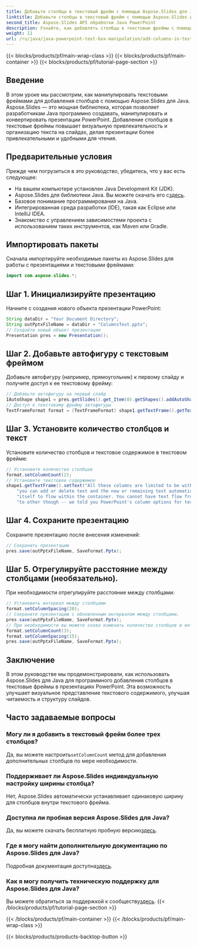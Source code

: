 ```yaml
---
title: Добавьте столбцы в текстовый фрейм с помощью Aspose.Slides для Java
linktitle: Добавьте столбцы в текстовый фрейм с помощью Aspose.Slides для Java
second_title: Aspose.Slides API обработки Java PowerPoint
description: Узнайте, как добавлять столбцы в текстовые фреймы с помощью Aspose.Slides для Java, чтобы улучшить ваши презентации PowerPoint. Наше пошаговое руководство упрощает этот процесс.
weight: 11
url: /ru/java/java-powerpoint-text-box-manipulation/add-columns-in-text-frame/
---
```


{{< blocks/products/pf/main-wrap-class >}}
{{< blocks/products/pf/main-container >}}
{{< blocks/products/pf/tutorial-page-section >}}

## Введение
В этом уроке мы рассмотрим, как манипулировать текстовыми фреймами для добавления столбцов с помощью Aspose.Slides для Java. Aspose.Slides — это мощная библиотека, которая позволяет разработчикам Java программно создавать, манипулировать и конвертировать презентации PowerPoint. Добавление столбцов в текстовые фреймы повышает визуальную привлекательность и организацию текста на слайдах, делая презентации более привлекательными и удобными для чтения.
## Предварительные условия
Прежде чем погрузиться в это руководство, убедитесь, что у вас есть следующее:
- На вашем компьютере установлен Java Development Kit (JDK).
-  Aspose.Slides для библиотеки Java. Вы можете скачать его с[здесь](https://releases.aspose.com/slides/java/).
- Базовое понимание программирования на Java.
- Интегрированная среда разработки (IDE), такая как Eclipse или IntelliJ IDEA.
- Знакомство с управлением зависимостями проекта с использованием таких инструментов, как Maven или Gradle.

## Импортировать пакеты
Сначала импортируйте необходимые пакеты из Aspose.Slides для работы с презентациями и текстовыми фреймами:
```java
import com.aspose.slides.*;
```
## Шаг 1. Инициализируйте презентацию
Начните с создания нового объекта презентации PowerPoint:
```java
String dataDir = "Your Document Directory";
String outPptxFileName = dataDir + "ColumnsTest.pptx";
// Создайте новый объект презентации
Presentation pres = new Presentation();
```
## Шаг 2. Добавьте автофигуру с текстовым фреймом
Добавьте автофигуру (например, прямоугольник) к первому слайду и получите доступ к ее текстовому фрейму:
```java
// Добавьте автофигуру на первый слайд
IAutoShape shape1 = pres.getSlides().get_Item(0).getShapes().addAutoShape(ShapeType.Rectangle, 100, 100, 300, 300);
// Доступ к текстовому фрейму автофигуры
TextFrameFormat format = (TextFrameFormat) shape1.getTextFrame().getTextFrameFormat();
```
## Шаг 3. Установите количество столбцов и текст
Установите количество столбцов и текстовое содержимое в текстовом фрейме:
```java
// Установите количество столбцов
format.setColumnCount(2);
// Установите текстовое содержимое
shape1.getTextFrame().setText("All these columns are limited to be within a single text container -- " +
    "you can add or delete text and the new or remaining text automatically adjusts " +
    "itself to flow within the container. You cannot have text flow from one container " +
    "to other though -- we told you PowerPoint's column options for text are limited!");
```
## Шаг 4. Сохраните презентацию
Сохраните презентацию после внесения изменений:
```java
// Сохранить презентацию
pres.save(outPptxFileName, SaveFormat.Pptx);
```
## Шаг 5. Отрегулируйте расстояние между столбцами (необязательно).
При необходимости отрегулируйте расстояние между столбцами:
```java
// Установить интервал между столбцами
format.setColumnSpacing(20);
// Сохраните презентацию с обновленным интервалом между столбцами.
pres.save(outPptxFileName, SaveFormat.Pptx);
// При необходимости вы можете снова изменить количество столбцов и интервал.
format.setColumnCount(3);
format.setColumnSpacing(15);
pres.save(outPptxFileName, SaveFormat.Pptx);
```

## Заключение
В этом руководстве мы продемонстрировали, как использовать Aspose.Slides для Java для программного добавления столбцов в текстовые фреймы в презентациях PowerPoint. Эта возможность улучшает визуальное представление текстового содержимого, улучшая читаемость и структуру слайдов.
## Часто задаваемые вопросы
### Могу ли я добавить в текстовый фрейм более трех столбцов?
 Да, вы можете настроить`setColumnCount` метод для добавления дополнительных столбцов по мере необходимости.
### Поддерживает ли Aspose.Slides индивидуальную настройку ширины столбца?
Нет, Aspose.Slides автоматически устанавливает одинаковую ширину для столбцов внутри текстового фрейма.
### Доступна ли пробная версия Aspose.Slides для Java?
 Да, вы можете скачать бесплатную пробную версию[здесь](https://releases.aspose.com/).
### Где я могу найти дополнительную документацию по Aspose.Slides для Java?
 Подробная документация доступна[здесь](https://reference.aspose.com/slides/java/).
### Как я могу получить техническую поддержку для Aspose.Slides для Java?
 Вы можете обратиться за поддержкой к сообществу[здесь](https://forum.aspose.com/c/slides/11).
{{< /blocks/products/pf/tutorial-page-section >}}

{{< /blocks/products/pf/main-container >}}
{{< /blocks/products/pf/main-wrap-class >}}

{{< blocks/products/products-backtop-button >}}

